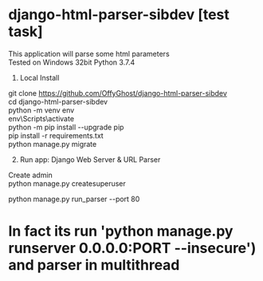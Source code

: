 # django-html-parser-sibdev [test task]

This application will parse some html parameters<br>
Tested on Windows 32bit Python 3.7.4

1. Local Install

git clone https://github.com/OffyGhost/django-html-parser-sibdev<br>
cd django-html-parser-sibdev<br>
python -m venv env<br>
env\Scripts\activate<br>
python -m pip install --upgrade pip<br>
pip install -r requirements.txt<br>
python manage.py migrate<br>

2. Run app: Django Web Server & URL Parser

Create admin<br>
python manage.py createsuperuser



python manage.py run_parser --port 80

# In fact its run 'python manage.py runserver 0.0.0.0:PORT --insecure') and parser in multithread
